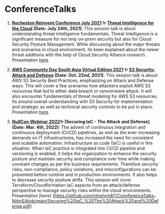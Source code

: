 # ConferenceTalks

1. **[Rocheston Reinvent Conference July 2021](https://reinvent.rocheston.com/schedule.html) :sparkles: [Threat Intelligence for the Cloud](https://www.youtube.com/watch?v=be16-_xbjdw) (Date: July 24th, 2021)**: This session talk is about understanding threat intelligence fundamentals. Threat Intelligence is a significant measure for not only on-prem security but also for Cloud Security Posture Management. While discussing about the major threats and scenarios in cloud environment, its been explained about the newer threat additions with the help of Cloud Security Alliance research. Presentation [here](https://github.com/ntnshrm87/ConnferenceTalks-NitinS/blob/main/Threat%20Intelligence%20for%20the%20Cloud.pdf).

2. **[AWS Community Day South Asia Virtual Edition 2021](https://communityday.awsug.asia/) :sparkles: [S3 Security: Attack and Defense](https://youtu.be/Q4Wkfo5BXyo?t=8974) (Date: Oct. 22nd, 2021)**: This session talk is about AWS S3 Security Best Practices, emphasizing on Attack and Defense ways. This will cover a few scenarios how attackers exploit AWS S3 resources that led to either data breach or ransomware attack. It will also encounter fundamentals of threat modeling for AWS S3 resources. Its around overall understanding with S3 Security for implementation and strategic as well as technical security controls to be put in place. Presentation [here](https://github.com/ntnshrm87/ConnferenceTalks-NitinS/blob/main/ACD2021%20-%20S3%20Security_%20Attack%20and%20Defense.pdf). 

3. **[NullCon Webinar 2022](https://nullcon.net/archive-download/webinars):sparkles: [Securing IaC - The Attack and Defense] (Date: Mar. 4th, 2022)**: The advent of continuous integration and continuous deployment (CI/CD) pipelines, as well as the ever-increasing demands on IT infrastructures, has increased the need for consistent and scalable automation. Infrastructure as code (IaC) is useful in this situation. When IaC practice is integrated into CI/CD pipeline and versioning is enabled, it helps the organization to enhance the security posture and maintain security and compliance over time while making constant changes as per the business requirements. Therefore security risks, non-compliance, policy violations, and misconfigurations can be prevented before runtime and in production environments. It also helps to decrease security posture drifts. 
This session will cover Terraform/Cloudformation IaC aspects from an attack/defense perspective to manage security risks within the cloud environments. Presentation [here] (https://github.com/ntnshrm87/ConnferenceTalks-NitinS/blob/main/Securing%20IaC_%20The%20Attack%20and%20Defense.pdf)
